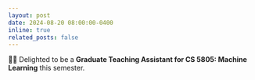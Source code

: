 ```yaml
---
layout: post
date: 2024-08-20 08:00:00-0400
inline: true
related_posts: false
---
```


:man_teacher: Delighted to be a **Graduate Teaching Assistant for CS 5805: Machine Learning** this semester.

